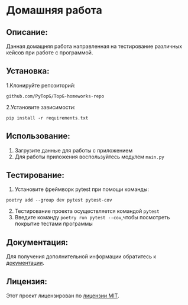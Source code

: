# Домашняя работа

## Описание:

Данная домащняя работа направленная на тестирование различных кейсов при работе с программой.

## Установка:

1.Клонируйте репозиторий:
```
github.com/PyTopG/TopG-homeworks-repo
```
2.Установите зависимости:
```
pip install -r requirements.txt
```

## Использование:

1. Загрузите данные для работы с приложением
2. Для работы приложения воспользуйтесь модулем `main.py`

## Тестирование:

1. Установите фреймворк pytest при помощи команды:
```
poetry add --group dev pytest pytest-cov
```
2. Тестирование проекта осуществляется командой `pytest`
3. Введите команду `poetry run pytest --cov`,чтобы посмотреть покрытие тестами программы

## Документация:

Для получения дополнительной информации обратитесь к [документации](docs/README.md).
  
## Лицензия:

Этот проект лицензирован по [лицензии MIT](LICENSE).